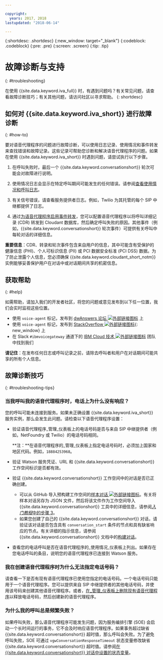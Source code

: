 ```yaml
---

copyright:
  years: 2017, 2018
lastupdated: "2018-06-14"

---
```


{:shortdesc: .shortdesc}
{:new_window: target="_blank"}
{:codeblock: .codeblock}
{:pre: .pre}
{:screen: .screen}
{:tip: .tip}

# 故障诊断与支持
{: #troubleshooting}

在使用 {{site.data.keyword.iva_full}} 时，有遇到问题吗？有关常见问题，请查看故障诊断技巧；有关其他问题，请访问社区以寻求帮助。
{: shortdesc}

## 如何对 {{site.data.keyword.iva_short}} 进行故障诊断
{: #how-to}

要对语音代理程序的问题进行故障诊断，可以使用日志记录、使用情况和事件转发来查找错误和故障记录。这些记录可帮助您诊断和解决语音代理程序的问题。如果在使用 {{site.data.keyword.iva_short}} 时遇到问题，请尝试执行以下步骤。

1. 在呼叫失败时，最后一个 {{site.data.keyword.conversationshort}} 轮次可能会对故障进行说明。

1. 使用情况日志会显示在特定呼叫期间可能发生的任何错误。请参阅[查看使用情况和呼叫日志](logging.html)。

1. 有关信号错误，请查看服务提供者日志。例如，Twilio 为其托管的每个 SIP 中继都提供了日志。

1. 通过[为语音代理程序启用事件转发](event-forwarding.html)，您可以配置语音代理程序以将呼叫详细记录 (CDR) 转发到 Cloudant 数据库，然后确定呼叫失败的原因。其他事件（例如，{{site.data.keyword.conversationshort}} 轮次事件）可提供有关呼叫中每轮对话的详细信息。

**重要信息**：CDR、转录和轮次事件包含来自用户的信息，其中可能含有受保护的健康信息 (PHI)、个人可标识信息 (PII) 或 PCI 数据安全标准 (PCI DSS) 数据。为了防止泄露个人信息，您必须确保 {{site.data.keyword.cloudant_short_notm}} 实例能够妥善保护用户在对话中或对话期间共享的机密信息。


## 获取帮助
{: #help}

如需帮助，请加入我们的开发者社区，将您的问题或意见发布到以下任一位置，我们会实时监视这些位置。

* 使用 `voice-agent` 标记，发布到 [dwAnswers 论坛 ![外部链接图标](../../icons/launch-glyph.svg "外部链接图标")](https://developer.ibm.com/answers/topics/voice-agent/) 上
* 使用 `voice-agent` 标记，发布到 [StackOverflow ![外部链接图标](../../icons/launch-glyph.svg "外部链接图标")](http://stackoverflow.com/questions/tagged/voice-agent){: new_window} 上
* 在 Slack `#ibmvoicegateway` 通道下的 [IBM Cloud 技术 ![外部链接图标](../../icons/launch-glyph.svg "外部链接图标")](https://slack-invite-ibm-cloud-tech.mybluemix.net/) 团队中找到我们

**请记住**：在发布任何日志或呼叫记录之前，请除去呼叫者和用户在对话期间可能共享的所有个人信息。

## 故障诊断技巧
{: #troubleshooting-tips}

### 当我呼叫我的语音代理程序时，电话上为什么没有响应？

您的呼叫可能未连接到服务。如果未正确设置 {{site.data.keyword.iva_short}} 服务实例，那么会发生此问题。请检查以下语音代理程序设置：

* 验证语音代理程序_管理_仪表板上的电话号码是否与来自 SIP 中继提供者（例如，NetFoundry 或 Twilio）的电话号码相同。

   **注：**在语音代理程序的_管理_仪表板上指定电话号码时，必须加上国家和地区代码。例如，`18884253968`。

* 验证 Watson 服务凭证、URL 和 {{site.data.keyword.conversationshort}} 工作空间标识是否都有效。
* 验证 {{site.data.keyword.conversationshort}} 工作空间中的对话是否已正确创建。
  * 可以从 GitHub 导入预构建工作空间的[样本对话 ![外部链接图标](../../icons/launch-glyph.svg "外部链接图标")](https://github.com/WASdev/sample.voice.gateway/blob/master/conversation/voice-gateway-conversation-en.json)。有关将样本对话另存为 JSON 文件，然后将该文件作为工作空间导入 {{site.data.keyword.conversationshort}} 工具中的详细信息，请参阅[*入门教程*中的步骤 3](getting-started.html#step3)。
  * 如果您创建了自己的 {{site.data.keyword.conversationshort}} 对话，请验证该对话是否包含具有 `conversation_start` 条件的节点和具有缺省响应的节点。有关详细的指示信息，请参阅 {{site.data.keyword.conversationshort}} 文档中的[构建对话](../conversation/dialog-build.html)。
* 查看您的电话呼叫是否在语音代理程序的_使用情况_仪表板上列出。如果存在您电话呼叫的条目，说明您的语音代理程序已连接到 Watson 服务。

### 我在创建语音代理程序时为什么无法指定电话号码？

请查看一下是否有现有语音代理程序已使用您指定的电话号码。一个电话号码只能用于一个语音代理程序。您可以提供来自 SIP 中继提供者的其他电话号码，并使用该号码来创建其他语音代理程序。或者，[在_管理_仪表板上删除现有语音代理程序](managing.html#delete_va)以释放电话号码，然后创建新的语音代理程序。

### 为什么我的呼叫总是频繁失败？

如果呼叫失败，那么语音代理程序可能发生问题，因为服务编排引擎 (SOE) 会启动一个长时间运行的事务，它不会及时响应语音代理程序。如果事务超过缺省 {{site.data.keyword.conversationshort}} 超时值，那么呼叫会失败。为了避免呼叫失败，SOE 可通过 `vgwConversationResponseTimeout` 状态变量修改缺省 {{site.data.keyword.conversationshort}} 超时值。请参阅[在 {{site.data.keyword.conversationshort}} 对话中设置的状态变量](https://www.ibm.com/support/knowledgecenter/SS4U29/api.html#variables-conv)。
